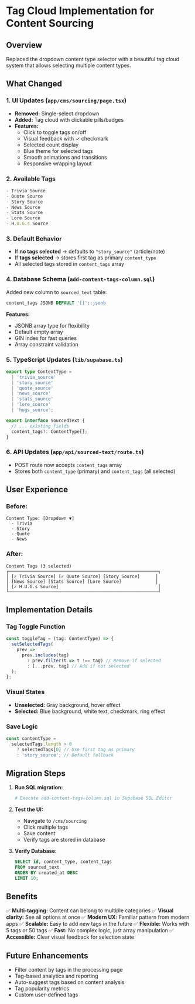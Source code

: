 # Tag Cloud Implementation for Content Sourcing

## Overview

Replaced the dropdown content type selector with a beautiful tag cloud system that allows selecting multiple content types.

## What Changed

### 1. UI Updates (`app/cms/sourcing/page.tsx`)

- **Removed:** Single-select dropdown
- **Added:** Tag cloud with clickable pills/badges
- **Features:**
  - Click to toggle tags on/off
  - Visual feedback with ✓ checkmark
  - Selected count display
  - Blue theme for selected tags
  - Smooth animations and transitions
  - Responsive wrapping layout

### 2. Available Tags

```typescript
- Trivia Source
- Quote Source
- Story Source
- News Source
- Stats Source
- Lore Source
- H.U.G.s Source
```

### 3. Default Behavior

- If **no tags selected** → defaults to `"story_source"` (article/note)
- If **tags selected** → stores first tag as primary `content_type`
- All selected tags stored in `content_tags` array

### 4. Database Schema (`add-content-tags-column.sql`)

Added new column to `sourced_text` table:

```sql
content_tags JSONB DEFAULT '[]'::jsonb
```

**Features:**

- JSONB array type for flexibility
- Default empty array
- GIN index for fast queries
- Array constraint validation

### 5. TypeScript Updates (`lib/supabase.ts`)

```typescript
export type ContentType =
  | 'trivia_source'
  | 'story_source'
  | 'quote_source'
  | 'news_source'
  | 'stats_source'
  | 'lore_source'
  | 'hugs_source';

export interface SourcedText {
  // ... existing fields
  content_tags?: ContentType[];
}
```

### 6. API Updates (`app/api/sourced-text/route.ts`)

- POST route now accepts `content_tags` array
- Stores both `content_type` (primary) and `content_tags` (all selected)

## User Experience

### Before:

```
Content Type: [Dropdown ▼]
  - Trivia
  - Story
  - Quote
  - News
```

### After:

```
Content Tags (3 selected)
┌─────────────────────────────────────────────────────────┐
│ [✓ Trivia Source] [✓ Quote Source] [Story Source]      │
│ [News Source] [Stats Source] [Lore Source]             │
│ [✓ H.U.G.s Source]                                      │
└─────────────────────────────────────────────────────────┘
```

## Implementation Details

### Tag Toggle Function

```typescript
const toggleTag = (tag: ContentType) => {
  setSelectedTags(
    prev =>
      prev.includes(tag)
        ? prev.filter(t => t !== tag) // Remove if selected
        : [...prev, tag] // Add if not selected
  );
};
```

### Visual States

- **Unselected:** Gray background, hover effect
- **Selected:** Blue background, white text, checkmark, ring effect

### Save Logic

```typescript
const contentType =
  selectedTags.length > 0
    ? selectedTags[0] // Use first tag as primary
    : 'story_source'; // Default fallback
```

## Migration Steps

1. **Run SQL migration:**

   ```bash
   # Execute add-content-tags-column.sql in Supabase SQL Editor
   ```

2. **Test the UI:**
   - Navigate to `/cms/sourcing`
   - Click multiple tags
   - Save content
   - Verify tags are stored in database

3. **Verify Database:**
   ```sql
   SELECT id, content_type, content_tags
   FROM sourced_text
   ORDER BY created_at DESC
   LIMIT 10;
   ```

## Benefits

✅ **Multi-tagging:** Content can belong to multiple categories
✅ **Visual clarity:** See all options at once
✅ **Modern UX:** Familiar pattern from modern apps
✅ **Scalable:** Easy to add new tags in the future
✅ **Flexible:** Works with 5 tags or 50 tags
✅ **Fast:** No complex logic, just array manipulation
✅ **Accessible:** Clear visual feedback for selection state

## Future Enhancements

- Filter content by tags in the processing page
- Tag-based analytics and reporting
- Auto-suggest tags based on content analysis
- Tag popularity metrics
- Custom user-defined tags

